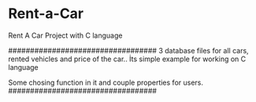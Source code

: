 # Rent-a-Car
Rent A Car Project with C language

##################################
3 database files for all cars, rented vehicles and price of the car..
İts simple example for working on C language

Some chosing function in it and couple properties for users.
##################################
